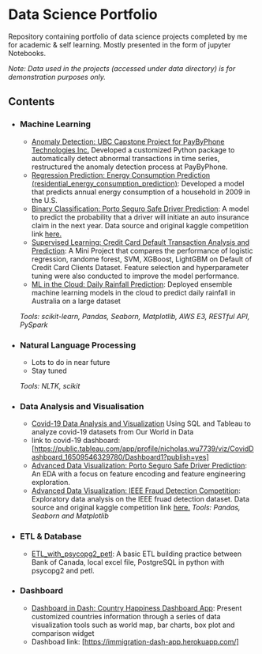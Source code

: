 # Data Science Portfolio
Repository containing portfolio of data science projects completed by me for academic & self learning. Mostly presented in the form of jupyter Notebooks.

_Note: Data used in the projects (accessed under data directory) is for demonstration purposes only._

## Contents

- ### Machine Learning
  - [Anomaly Detection: UBC Capstone Project for PayByPhone Technologies Inc.](https://docs.google.com/presentation/d/1HTcqftMtsu3ppLieiISWi6FGRQsibaeLaa3krNCqgpA/edit?usp=sharing)  Developed a customized Python package to automatically detect abnormal transactions in time series, restructured the anomaly detection process at PayByPhone.
  - [Regression Prediction: Energy Consumption Prediction (residential_energy_consumption_prediction)](https://github.com/nichowu/residential_energy_consumption_prediction_2009): Developed a model that predicts annual energy consumption of a household in 2009 in the U.S. 
  - [Binary Classification: Porto Seguro Safe Driver Prediction](https://github.com/nichowu/Porto-Seguro-Safe-Driver-Prediction/blob/main/Phase4_Feature_Engineering%26Modelling.ipynb): A model to predict the probability that a driver will initiate an auto insurance claim in the next year. Data source and original kaggle competition link [here.](https://www.kaggle.com/c/porto-seguro-safe-driver-prediction/overview/description)
  - [Supervised Learning: Credit Card Default Transaction Analysis and Prediction](https://github.com/nichowu/credit-card-default-analysis): A Mini Project that compares the performance of logistic regression, randome forest, SVM, XGBoost, LightGBM on Default of Credit Card Clients Dataset. Feature selection and hyperparameter tuning were also conducted to improve the model performance. 
  - [ML in the Cloud: Daily Rainfall Prediction](https://github.com/nichowu/Daily-Rainfall-Prediction): Deployed ensemble machine learning models in the cloud to predict daily rainfall in Australia on a large dataset

  _Tools: scikit-learn, Pandas, Seaborn, Matplotlib, AWS E3, RESTful API, PySpark_ 

- ### Natural Language Processing

  - Lots to do in near future
  - Stay tuned

  _Tools: NLTK, scikit_

- ### Data Analysis and Visualisation
  - [Covid-19 Data Analysis and Visualization](https://github.com/nichowu/covid_19_sql_tableau_project) Using SQL and Tableau to analyze covid-19 datasets from Our World in Data
  - link to covid-19 dashboard: [https://public.tableau.com/app/profile/nicholas.wu7739/viz/CovidDashboard_16509546329780/Dashboard1?publish=yes]
  - [Advanced Data Visualization: Porto Seguro Safe Driver Prediction](https://github.com/nichowu/Porto-Seguro-Safe-Driver-Prediction/blob/main/porto-seguro-safe-driving-main.ipynb): An EDA with a focus on feature encoding and feature engineering exploration.
  - [Advanced Data Visualization: IEEE Fraud Detection Competition](https://github.com/nichowu/IEEE-CIS-Fraud-Detection/blob/main/IEEE-CIS-Fraud-Detection.ipynb): Exploratory data analysis on the IEEE fruad detection dataset. Data source and original kaggle competition link [here.](https://www.kaggle.com/c/ieee-fraud-detection/overview)
  _Tools: Pandas, Seaborn and Matplotlib_
  
- ###  ETL & Database
    - [ETL_with_psycopg2_petl](https://github.com/nichowu/ETL_with_psycopg2_petl): A basic ETL building practice between Bank of Canada, local excel file, PostgreSQL in python with psycopg2 and petl.

- ###  Dashboard
    - [Dashboard in Dash: Country Happiness Dashboard App](https://github.com/nichowu/Country-Happiness-Dashboard-App): Present customized countries information through a series of data visualization tools such as world map, bar charts, box plot and comparison widget
    - Dashboad link: [https://immigration-dash-app.herokuapp.com/]
